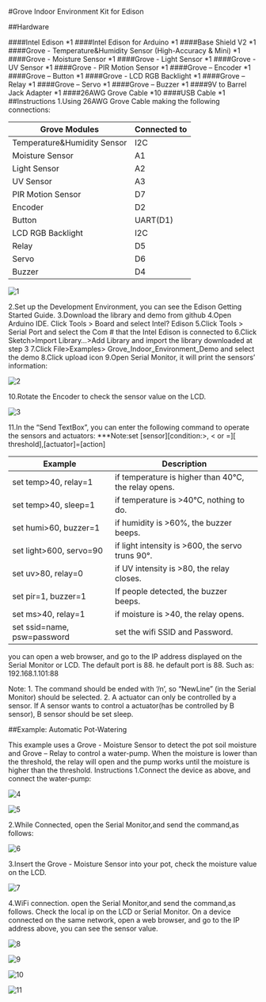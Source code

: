 #Grove Indoor Environment Kit for Edison

##Hardware

####Intel Edison *1
####Intel Edison for Arduino *1
####Base Shield V2 *1
####Grove - Temperature&Humidity Sensor (High-Accuracy & Mini) *1
####Grove - Moisture Sensor *1
####Grove - Light Sensor *1
####Grove - UV Sensor *1
####Grove - PIR Motion Sensor *1
####Grove – Encoder *1
####Grove – Button *1
####Grove - LCD RGB Backlight *1
####Grove – Relay *1
####Grove – Servo *1
####Grove – Buzzer *1
####9V to Barrel Jack Adapter *1
####26AWG Grove Cable *10
####USB Cable *1
##Instructions
1.Using 26AWG Grove Cable making the following connections:

Grove Modules | Connected to
-------------------- | ----------------------
Temperature&Humidity Sensor | I2C
Moisture Sensor | A1
Light Sensor | A2
UV Sensor | A3
PIR Motion Sensor | D7
Encoder | D2
Button | UART(D1)
LCD RGB Backlight | I2C
Relay | D5
Servo | D6
Buzzer | D4

![1](img/1.png)

2.Set up the Development Environment, you can see the Edison Getting Started Guide.
3.Download the library and demo from github
4.Open Arduino IDE. Click Tools > Board and select Intel? Edison
5.Click Tools > Serial Port and select the Com # that the Intel Edison is connected to
6.Click Sketch>Import Library…>Add Library and import the library downloaded at step 3
7.Click File>Examples> Grove_Indoor_Environment_Demo and select the demo
8.Click upload icon
9.Open Serial Monitor, it will print the sensors’ information:

![2](img/2.png)

10.Rotate the Encoder to check the sensor value on the LCD.

![3](img/3.png)

11.In the “Send TextBox”, you can enter the following command to operate the sensors and actuators:
***Note:set [sensor][condition:>, < or =][ threshold],[actuator]=[action]

Example | Description
-------------------------- | -----------------------
set temp>40, relay=1 | if temperature is higher than 40℃, the relay opens.
set temp>40, sleep=1 | if temperature is >40℃, nothing to do.
set humi>60, buzzer=1 | if humidity is >60%, the buzzer beeps.
set light>600, servo=90 | if light intensity is >600, the servo truns 90°.
set uv>80, relay=0 | if UV intensity is >80, the relay closes.
set pir=1, buzzer=1 | If people detected, the buzzer beeps.
set ms>40, relay=1 | if moisture is >40, the relay opens.
set ssid=name, psw=password | set the wifi SSID and Password.
you can open a web browser, and go to the IP address displayed on the Serial Monitor or LCD. The default port is 88. he default port is 88. 
Such as: 192.168.1.101:88

Note: 1. The command should be ended with ‘/n’, so “NewLine” (in the Serial Monitor) should be selected.
     2. A actuator can only be controlled by a sensor. If A sensor wants to control a actuator(has be controlled by B sensor), B sensor should be set sleep. 

##Example: Automatic Pot-Watering

This example uses a Grove - Moisture Sensor to detect the pot soil moisture and Grove – Relay to control a water-pump. When the moisture is lower than the threshold, the relay will open and the pump works until the moisture is higher than the threshold.
Instructions
1.Connect the device as above, and connect the water-pump:

![4](img/4.png)

![5](img/5.png)

2.While Connected, open the Serial Monitor,and send the command,as follows:

![6](img/6.png)

3.Insert the Grove - Moisture Sensor into your pot, check the moisture value on the LCD.

![7](img/7.png)

4.WiFi connection. open the Serial Monitor,and send the command,as follows. Check the local ip on the LCD or Serial Monitor. On a device connected on the same network, open a web browser, and go to the IP address above, you can see the sensor value.

![8](img/8.png)

![9](img/9.png)

![10](img/10.png)

![11](img/11.png)


